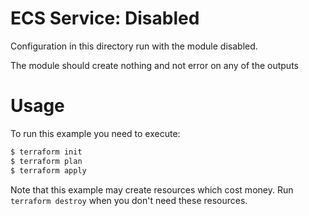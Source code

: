 ECS Service: Disabled
======================================

Configuration in this directory run with the module disabled.

The module should create nothing and not error on any of the outputs

Usage
=====

To run this example you need to execute:

```bash
$ terraform init
$ terraform plan
$ terraform apply
```

Note that this example may create resources which cost money. Run `terraform destroy` when you don't need these resources.
